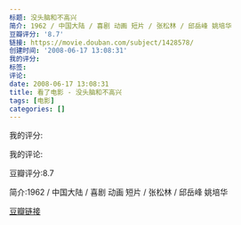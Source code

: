 ```yaml
---
标题: 没头脑和不高兴
简介: 1962 / 中国大陆 / 喜剧 动画 短片 / 张松林 / 邱岳峰 姚培华
豆瓣评分: '8.7'
链接: https://movie.douban.com/subject/1428578/
创建时间: '2008-06-17 13:08:31'
我的评分:
标签:
评论:
date: 2008-06-17 13:08:31
title: 看了电影 - 没头脑和不高兴
tags: [电影]
categories: []
---
```


我的评分:

我的评论:

豆瓣评分:8.7

简介:1962 / 中国大陆 / 喜剧 动画 短片 / 张松林 / 邱岳峰 姚培华

[豆瓣链接](https://movie.douban.com/subject/1428578/)

